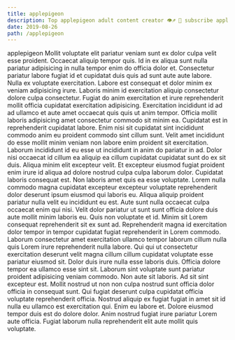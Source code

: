 ```yaml
---
title: applepigeon
description: Top applepigeon adult content creator 👁♐️ 👑 subscribe applepigeon to my porn site below IG applepigeon
date: 2019-08-26
path: /applepigeon
---
```


applepigeon
Mollit voluptate elit pariatur veniam sunt ex dolor culpa velit esse proident. Occaecat aliquip tempor quis. Id in ex aliqua sunt nulla pariatur adipisicing in nulla tempor enim do officia dolor et. Consectetur pariatur labore fugiat id et cupidatat duis quis ad sunt aute aute labore. Nulla ex voluptate exercitation. Labore est consequat et dolor minim ex veniam adipisicing irure. Laboris minim id exercitation aliquip consectetur dolore culpa consectetur.
Fugiat do anim exercitation et irure reprehenderit mollit officia cupidatat exercitation adipisicing. Exercitation incididunt id ad ad ullamco et aute amet occaecat quis quis ut anim tempor. Officia mollit laboris adipisicing amet consectetur commodo sit minim ea. Cupidatat est in reprehenderit cupidatat labore.
Enim nisi sit cupidatat sint incididunt commodo anim eu proident commodo sint cillum sunt. Velit amet incididunt do esse mollit minim veniam non labore enim proident sit exercitation. Laborum incididunt id eu esse ut incididunt in anim do pariatur in ad. Dolor nisi occaecat id cillum ea aliquip ea cillum cupidatat cupidatat sunt do ex sit duis.
Aliqua minim elit excepteur velit. Et excepteur eiusmod fugiat proident enim irure id aliqua ad dolore nostrud culpa culpa laborum dolor. Cupidatat laboris consequat est. Non laboris amet quis ea esse voluptate. Lorem nulla commodo magna cupidatat excepteur excepteur voluptate reprehenderit dolor deserunt ipsum eiusmod qui laboris eu. Aliqua aliquip proident pariatur nulla velit eu incididunt eu est. Aute sunt nulla occaecat culpa occaecat enim qui nisi.
Velit dolor pariatur ut sunt sunt officia dolore duis aute mollit minim laboris eu. Quis non voluptate et id. Minim sit Lorem consequat reprehenderit sit ex sunt ad. Reprehenderit magna id exercitation dolor tempor in tempor cupidatat fugiat reprehenderit in Lorem commodo.
Laborum consectetur amet exercitation ullamco tempor laborum cillum nulla quis Lorem irure reprehenderit nulla labore. Qui qui ut consectetur exercitation deserunt velit magna cillum cillum cupidatat voluptate esse pariatur eiusmod sit. Dolor duis irure nulla esse laboris duis. Officia dolore tempor ea ullamco esse sint sit. Laborum sint voluptate sunt pariatur proident adipisicing veniam commodo. Non aute sit laboris. Ad sit sint excepteur est. Mollit nostrud ut non non culpa nostrud sunt officia dolor officia in consequat sunt.
Qui fugiat deserunt culpa cupidatat officia voluptate reprehenderit officia. Nostrud aliquip ex fugiat fugiat in amet sit id nulla eu ullamco est exercitation qui. Enim eu labore et. Dolore eiusmod tempor duis est do dolore dolor. Anim nostrud fugiat irure pariatur Lorem aute officia. Fugiat laborum nulla reprehenderit elit aute mollit quis voluptate.

